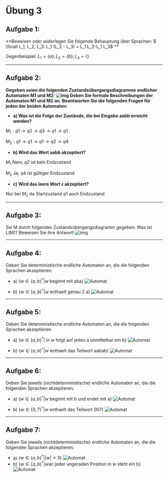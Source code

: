 # Übung 3
## Aufgabe 1:
**Beweisen oder widerlegen Sie folgende Behauptung über Sprachen: $ \forall L_1, L_2, L_3: L_1 (L_2 - L_3) = L_1 L_2-L_1 L_3$ **

Gegenbeispiel: $L_1=\{a\}; L_2=\{b\}; L_3=\{\}$

---

## Aufgabe 2:
**Gegeben seien die folgenden Zustandsübergangsdiagramme endlicher Automaten M1 und M2:
![img](img01.jpg)
Geben Sie formale Beschreibungen der Automaten M1 und M2 an.
Beantworten Sie die folgenden Fragen für jeden der beiden Automaten:**

* **a) Was ist die Folge der Zustände, die bei Eingabe aabb erreicht werden?**

 $M_1:q1\rightarrow q2 \rightarrow q3 \rightarrow q1\rightarrow q1$

 $M_2:q1\rightarrow q1\rightarrow q1\rightarrow q2\rightarrow q4$

* **b) Wird das Wort aabb akzeptiert?**

 $M_1$ Nein, $q2$ ist kein Endzustand

 $M_2$ Ja, $q4$ ist gültiger Endzustand

* **c) Wird das leere Wort $\epsilon$ akzeptiert?**

 Nur bei $M_2$ da Startzustand $q1$ auch Endzustand

 ---

## Aufgabe 3:
 Sei M durch folgendes Zustandsübergangsdiagramm gegeben. Was ist L(M)? Beweisen Sie ihre Antwort!
 ![img](img02.jpg)

 ---

## Aufgabe 4:
Geben Sie deterministische endliche Automaten an, die die folgenden Sprachen akzeptieren:
 * a) $\{w \in \{a,b\}^* | w \text{ beginnt mit aba}\}$
 ![Automat](Automat_4a.jpg)

 * b) $\{w \in \{a,b\}^* |w \text{ enthaelt genau 2 a}\}$
  ![Automat](Automat_4b.jpg)

---

## Aufgabe 5:
Geben Sie deterministische endliche Automaten an, die die folgenden Sprachen akzeptieren:
 * a) $\{w \in \{a,b\}^* | \text{ in w folgt auf jedes a unmittelbar ein b}\}$
  ![Automat](Automat_5a.jpg)

 * b) $\{w \in \{a,b\}^* | w \text{ enthaelt das Teilwort aabab}\}$
 ![Automat](Automat_5b.jpg)

 ---

## Aufgabe 6:
Geben Sie jeweils (nichtdeterministische) endliche Automaten an, die die folgenden Sprachen akzeptieren:
 * a) $\{w \in \{a,b\}^* | w \text{ beginnt mit b und endet mit a}\}$
  ![Automat](Automat_6a.jpg)

 * b) $\{w \in \{0,7\}^* | w \text{ enthaelt das Teilwort 007}\}$
 ![Automat](Automat_6b.jpg)

 ---

## Aufgabe 7:
Geben Sie jeweils (nichtdeterministische) endliche Automaten an, die die folgenden Sprachen akzeptieren:

 * a) $\{w \in \{a,b\}^* | |w| \leq 3\}$
  ![Automat](Automat_7a.jpg)
 * b) $\{w \in \{a,b\}^* | w \text{an jeder ungeraden Position in w steht ein b}\}$
  ![Automat](Automat_7b.jpg)

